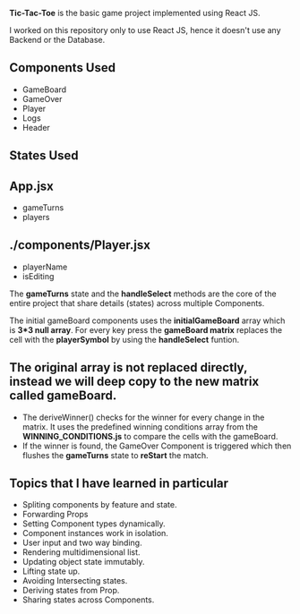 **Tic-Tac-Toe** is the basic game project implemented using React JS. 

I worked on this repository only to use React JS, hence it doesn't use any Backend or the Database.

## Components Used
- GameBoard
- GameOver
- Player
- Logs
- Header

## States Used
## App.jsx
- gameTurns
- players
## ./components/Player.jsx
- playerName
- isEditing
  
The **gameTurns** state and the **handleSelect** methods are the core of the entire project that share details (states) across multiple Components.

The initial gameBoard components uses the **initialGameBoard** array which is **3*3 null array**. 
For every key press the **gameBoard matrix** replaces the cell with the **playerSymbol** by using the **handleSelect** funtion.
## The original array is not replaced directly, instead we will deep copy to the new matrix called gameBoard. 
- The deriveWinner() checks for the winner for every change in the matrix. It uses the predefined winning conditions array from the **WINNING_CONDITIONS.js** to compare the cells with the gameBoard.
- If the winner is found, the GameOver Component is triggered which then flushes the **gameTurns** state to **reStart** the match.

## Topics that I have learned in particular
- Spliting components by feature and state.
- Forwarding Props
- Setting Component types dynamically.
- Component instances work in isolation.
- User input and two way binding.
- Rendering multidimensional list.
- Updating object state immutably.
- Lifting state up.
- Avoiding Intersecting states.
- Deriving states from Prop.
- Sharing states across Components.
  

